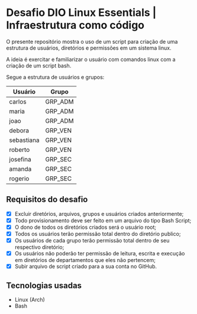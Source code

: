 # Desafio DIO Linux Essentials | Infraestrutura como código

O presente repositório mostra o uso de um script para criação de uma estrutura de usuários, diretórios e permissões em um sistema linux.

A ideia é exercitar e familiarizar o usuário com comandos linux com a criação de um script bash.

Segue a estrutura de usuários e grupos:

| Usuário    | Grupo   |
| ---------- | ------- |
| carlos     | GRP_ADM |
| maria      | GRP_ADM |
| joao       | GRP_ADM |
| debora     | GRP_VEN |
| sebastiana | GRP_VEN |
| roberto    | GRP_VEN |
| josefina   | GRP_SEC |
| amanda     | GRP_SEC |
| rogerio    | GRP_SEC |

## Requisitos do desafio

- [x] Excluir diretórios, arquivos, grupos e usuários criados anteriormente;
- [x] Todo provisionamento deve ser feito em um arquivo do tipo Bash Script;
- [x] O dono de todos os diretórios criados será o usuário root;
- [x] Todos os usuários terão permissão total dentro do diretório publico;
- [x] Os usuários de cada grupo terão permissão total dentro de seu respectivo diretório;
- [x] Os usuários não poderão ter permissão de leitura, escrita e execução em diretórios de departamentos que eles não pertencem;
- [x] Subir arquivo de script criado para a sua conta no GitHub.

## Tecnologias usadas

- Linux (Arch)
- Bash
